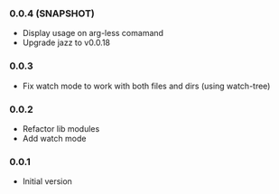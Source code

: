 ### 0.0.4 (SNAPSHOT)
* Display usage on arg-less comamand
* Upgrade jazz to v0.0.18

### 0.0.3
* Fix watch mode to work with both files and dirs (using watch-tree)

### 0.0.2
* Refactor lib modules
* Add watch mode

### 0.0.1
* Initial version
